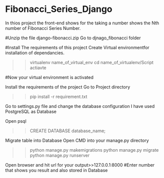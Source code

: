 # Fibonacci_Series_Django
In thios project the front-end shows for the taking a number shows the Nth number of Fibonacci Series Number.

#Unzip the file django-fibonacci.zip
Go to djnago_fibonacci folder

#Install The requirements of this project
Create Virtual environmentfor installation of dependancies.
>>virtualenv name_of_virtual_env
>>cd name_of_virtualenv/Script
>>actiavte

#Now your virtual environment is activated

Install the requirements of the project
Go to Project directory
>>pip install -r requirement.txt

Go to settings.py file and change the database configuration
I have used PostgreSQL as Database

Open psql
>>CREATE DATABASE database_name;

Migrate table into Database
Open CMD into your manage.py directory
>>python manage.py makemigrations
>>python manage.py migrate
>>python manage.py runserver


Open browser and hit url for your output>>127.0.0.1:8000
#Enter number that shows you result and also stored in Database

